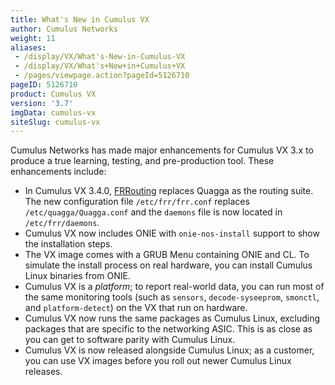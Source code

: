 ```yaml
---
title: What's New in Cumulus VX
author: Cumulus Networks
weight: 11
aliases:
 - /display/VX/What's-New-in-Cumulus-VX
 - /display/VX/What's+New+in+Cumulus+VX
 - /pages/viewpage.action?pageId=5126710
pageID: 5126710
product: Cumulus VX
version: '3.7'
imgData: cumulus-vx
siteSlug: cumulus-vx
---
```

Cumulus Networks has made major enhancements for Cumulus VX 3.x to
produce a true learning, testing, and pre-production tool. These
enhancements include:

  - In Cumulus VX 3.4.0, [FRRouting](https://frrouting.org) replaces
    Quagga as the routing suite. The new configuration file
    `/etc/frr/frr.conf` replaces `/etc/quagga/Quagga.conf` and the
    `daemons` file is now located in `/etc/frr/daemons`.
  - Cumulus VX now includes ONIE with `onie-nos-install` support to show
    the installation steps.
  - The VX image comes with a GRUB Menu
    containing ONIE and CL. To simulate the install process on real
    hardware, you can install Cumulus Linux binaries from ONIE. 
  - Cumulus VX is a *platform*; to report real-world data, you can run most 
    of the same monitoring tools (such as `sensors`, `decode-syseeprom`, 
    `smonctl`, and  `platform-detect`)  on the VX that run on hardware. 
  - Cumulus VX now runs the same packages
    as Cumulus Linux, excluding packages that are specific to the
    networking ASIC. This is as close as you can get to software parity
    with Cumulus Linux. 
  - Cumulus VX is now released alongside Cumulus Linux; as a customer,
    you can use VX images before you roll out newer Cumulus Linux
    releases.
